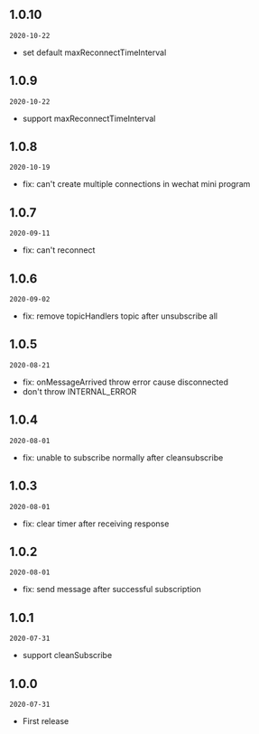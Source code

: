 ## 1.0.10

`2020-10-22`

- set default maxReconnectTimeInterval

## 1.0.9

`2020-10-22`

- support maxReconnectTimeInterval

## 1.0.8

`2020-10-19`

- fix: can't create multiple connections in wechat mini program

## 1.0.7

`2020-09-11`

- fix: can't reconnect

## 1.0.6

`2020-09-02`

- fix: remove topicHandlers topic after unsubscribe all

## 1.0.5

`2020-08-21`

- fix: onMessageArrived throw error cause disconnected
- don't throw INTERNAL_ERROR

## 1.0.4

`2020-08-01`

- fix: unable to subscribe normally after cleansubscribe

## 1.0.3

`2020-08-01`

- fix: clear timer after receiving response

## 1.0.2

`2020-08-01`

- fix: send message after successful subscription

## 1.0.1

`2020-07-31`

- support cleanSubscribe

## 1.0.0

`2020-07-31`

- First release
